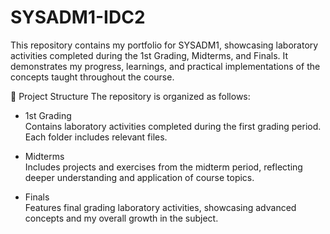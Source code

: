 # SYSADM1-IDC2
This repository contains my portfolio for SYSADM1, showcasing laboratory activities completed during the 1st Grading, Midterms, and Finals. It demonstrates my progress, learnings, and practical implementations of the concepts taught throughout the course.

📁 Project Structure
The repository is organized as follows:

- 1st Grading  
        Contains laboratory activities completed during the first grading period. Each folder includes relevant files.

- Midterms    
        Includes projects and exercises from the midterm period, reflecting deeper understanding and application of course topics.

- Finals    
        Features final grading laboratory activities, showcasing advanced concepts and my overall growth in the subject.

